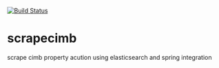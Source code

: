 [![Build Status](https://drone.io/github.com/ttwd80/scrapecimb/status.png)](https://drone.io/github.com/ttwd80/scrapecimb/latest)

scrapecimb
===========

scrape cimb property acution using elasticsearch and spring integration
